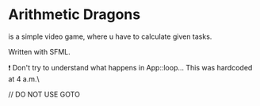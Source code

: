 # Arithmetic Dragons
is a simple video game, where u have to calculate given tasks.

Written with SFML.

❗ Don't try to understand what happens in App::loop... This was hardcoded at 4 a.m.\

// DO NOT USE GOTO
